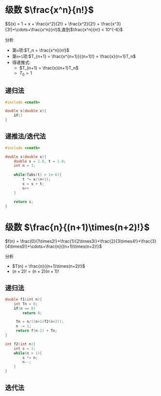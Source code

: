 # 级数 $\frac{x^n}{n!}$

$S(x) = 1 + x + \frac{x^2}{2!} + \frac{x^2}{2!} + \frac{x^3}{3!}+\cdots+\frac{x^n}{n!}$,直到$\frac{x^n}{n!} < 10^{-6}$

分析

- 第`n`项:$T_n = \frac{x^n}{n!}$
- 第`n+1`项:$T_{n+1} = \frac{x^{n+1}}{(n+1)!} = \frac{x}{n+1}T_n$
- 得递推式:
  - $T_{n+1} = \frac{x}{n+1}T_n$
  - $T_0=1$

## 递归法

```C++
#include <cmath>

double s(double x){
	if()
}
```

## 递推法/迭代法

```C++
#include <cmath>

double s(double x){
    double s = 1.0, t = 1.0;
    int n = 1;
    
    while(fabs(t) > 1e-6){
        t *= x/(n+1);
        s = s + t;
        n++
    }
    
    return s;
}
```



# 级数 $\frac{n}{(n+1)\times(n+2)!}$

$f(n) = \frac{0}{1\times2!}+\frac{1}{2\times3!}+\frac{2}{3\times4!}+\frac{3}{4\times5!}+\cdots+\frac{n}{(n+1)\times(n+2)!}$

分析

- $T(n) = \frac{n}{(n+1)\times(n+2)!}$
- $(n+2)! = (n+2)(n+1)!$

## 递归法

```C++
double f1(int n){
    int Tn = 0;
	if(n == 0)
        return 0;

     Tn = n/((n+1)f2(n+2));
     n -= 1;
     return f(n-1) + Tn;
}

int f2(int n){
    int s = 1;
	while(n > 1){
    	s *= n;
        n--;
    }
}
```

## 迭代法

```C++

```


